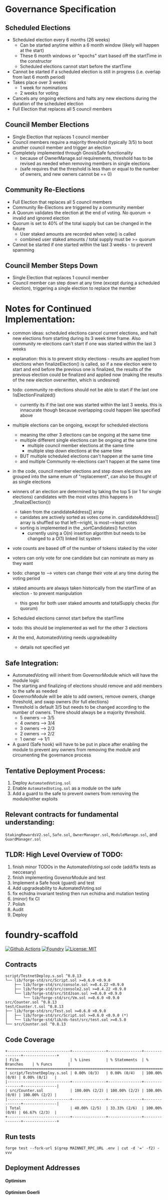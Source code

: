 # Governance Specification

## Scheduled Elections
- Scheduled election every 6 months (26 weeks)
    - Can be started anytime within a 6 month window (likely will happen at the start)
    - These 6 month windows or "epochs" start based off the startTime in the constructor
    - Scheduled elections cannot start before the startTime
- Cannot be started if a scheduled election is still in progress (i.e. overlap from last 6 month period)
- Takes place over 3 weeks
    - 1 week for nominations
    - 2 weeks for voting
- Cancels any ongoing elections and halts any new elections during the duration of the scheduled election
- Full Election that replaces all 5 council members

## Council Member Elections
- Single Election that replaces 1 council member
- Council members require a majority threshold (typically 3/5) to boot another council member and trigger an election
- Completely implemented through GnosisSafe functionality
    - because of OwnerManage.sol requirements, threshold has to be revised as needed when removing members in single elections
    - (safe requires that the threshold is less than or equal to the number of owners, and new owners cannot be == 0)

## Community Re-Elections
- Full Election that replaces all 5 council members
- Community Re-Elections are triggered by a community member
- A Quorum validates the election at the end of voting. No quorum -> invalid and ignored election
- Quorum is set to 40% of the total supply but can be changed in the future
    - User staked amounts are recorded when vote() is called
    - combined user staked amounts / total supply must be >= quorum
- Cannot be started if one started within the last 3 weeks - to prevent spamming

## Council Member Steps Down
- Single Election that replaces 1 council member
- Council member can step down at any time (except during a scheduled election), triggering a single election to replace the member


# Notes for Continued Implementation:

- common ideas: scheduled elections cancel current elections, and halt new elections from starting during its 3 week time frame. Also community re-elections can't start if one was started within the last 3 weeks
- explanation: this is to prevent sticky elections - results are applied from elections when finalizeElection() is called, so if a new election were to start and end before the previous one is finalized, the results of the previous election could be finalized and applied now (making the results of the new election overwritten, which is undesired)

- todo: community re-elections should not be able to start if the last one !isElectionFinalized()
    - currently its if the last one was started within the last 3 weeks. this is innacurate though because overlapping could happen like specified above

- multiple elections can be ongoing, except for scheduled elections
    - meaning the other 3 elections can be ongoing at the same time
    - multiple different single elections can be ongoing at the same time
        - multiple council member elections at the same time
        - multiple step down elections at the same time
    - BUT multiple scheduled elections can't happen at the same time
    - and multiple Community re-elections can't happen at the same time

- in the code, council member elections and step down elections are grouped into the same enum of "replacement", can also be thought of as single elections

- winners of an election are determined by taking the top 5 (or 1 for single elections) candidates with the most votes (this happens in _finalizeElection())
    - taken from the candidateAddress[] array
    - canidates are actively sorted as votes come in. candidateAddress[] array is shuffled so that left-->right, is most-->least votes
    - sorting is implemented in the _sortCandidates() function
        - currently using a O(n) insertion algorithm but needs to be changed to a O(1) linked list system
- vote counts are based off of the number of tokens staked by the voter
- voters can only vote for one candidate but can nominate as many as they want
- todo: change to --> voters can change their vote at any time during the voting period

- staked amounts are always taken historically from the startTime of an election - to prevent manipulation
    - this goes for both user staked amounts and totalSupply checks (for quorum)

- Scheduled elections cannot start before the startTime
- todo: this should be implemented as well for the other 3 elections

- At the end, AutomatedVoting needs upgradeability
    - details not specified yet

## Safe Integration:
- AutomatedVoting will inherit from GovernorModule which will have the module logic
- The starting and finalizing of elections should remove and add members to the safe as needed
- GovernorModule will be able to add owners, remove owners, change threshold, and swap owners (for full elections)
- Threshold is default 3/5 but needs to be changed according to the number of owners. There should always be a majority threshold.
    - 5 owners --> 3/5
    - 4 owners --> 3/4
    - 3 owners --> 2/3
    - 2 owners --> 2/2
    - 1 owner --> 1/1
- A guard (Safe hook) will have to be put in place after enabling the module to prevent any owners from removing the module and circumenting the governance process

## Tentative Deployment Process:
1. Deploy ```AutomatedVoting.sol```
2. Enable ```AutomatedVoting.sol``` as a module on the safe
3. Add a guard to the safe to prevent owners from removing the module/other exploits

## Relevant contracts for fundamental understanding:
```StakingRewardsV2.sol```, ```Safe.sol```, ```OwnerManager.sol```, ```ModuleManage.sol```, and ```GuardManager.sol```

## TLDR: High Level Overview of TODO:
1. finish minor TODOs in the AutomatedVoting.sol code (add/fix tests as neccesary)
2. finish implementing GovenorModule and test
3. Implement a Safe hook (guard) and test
4. Add upgradeability to AutomatedVoting.sol
5. fix echidna invariant testing then run echidna and mutation testing
6. (minor) fix CI
7. Polish
8. Audit
9. Deploy

# foundry-scaffold

[![Github Actions][gha-badge]][gha] 
[![Foundry][foundry-badge]][foundry] 
[![License: MIT][license-badge]][license]

[gha]: https://github.com/Kwenta/foundry-scaffold/actions
[gha-badge]: https://github.com/Kwenta/foundry-scaffold/actions/workflows/test.yml/badge.svg
[foundry]: https://getfoundry.sh/
[foundry-badge]: https://img.shields.io/badge/Built%20with-Foundry-FFDB1C.svg
[license]: https://opensource.org/licenses/MIT
[license-badge]: https://img.shields.io/badge/License-MIT-blue.svg

## Contracts

```
script/TestnetDeploy.s.sol ^0.8.13
└── lib/forge-std/src/Script.sol >=0.6.0 <0.9.0
    ├── lib/forge-std/src/console.sol >=0.4.22 <0.9.0
    ├── lib/forge-std/src/console2.sol >=0.4.22 <0.9.0
    └── lib/forge-std/src/StdJson.sol >=0.6.0 <0.9.0
        └── lib/forge-std/src/Vm.sol >=0.6.0 <0.9.0
src/Counter.sol ^0.8.13
test/Counter.t.sol ^0.8.13
├── lib/forge-std/src/Test.sol >=0.6.0 <0.9.0
│   ├── lib/forge-std/src/Script.sol >=0.6.0 <0.9.0 (*)
│   └── lib/forge-std/lib/ds-test/src/test.sol >=0.5.0
└── src/Counter.sol ^0.8.13
```

## Code Coverage

```
+----------------------------+---------------+---------------+---------------+---------------+
| File                       | % Lines       | % Statements  | % Branches    | % Funcs       |
+============================================================================================+
| script/TestnetDeploy.s.sol | 0.00% (0/3)   | 0.00% (0/4)   | 100.00% (0/0) | 0.00% (0/1)   |
|----------------------------+---------------+---------------+---------------+---------------|
| src/Counter.sol            | 100.00% (2/2) | 100.00% (2/2) | 100.00% (0/0) | 100.00% (2/2) |
|----------------------------+---------------+---------------+---------------+---------------|
| Total                      | 40.00% (2/5)  | 33.33% (2/6)  | 100.00% (0/0) | 66.67% (2/3)  |
+----------------------------+---------------+---------------+---------------+---------------+
```

## Run tests
```
forge test --fork-url $(grep MAINNET_RPC_URL .env | cut -d '=' -f2) -vvv
```

## Deployment Addresses

#### Optimism

#### Optimism Goerli